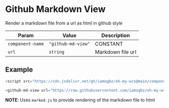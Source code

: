# Github Markdown View

Render a markdown file from a url as html in github style

| Param            | Value                 | Description       |
| ---------------- | --------------------- | ----------------- |
| `component-name` | `"github-md-view"`    | CONSTANT          |
| `url`            | `string`              | Markdown file url |

## Example

```js
<script src="https://cdn.jsdelivr.net/gh/iamogbz/oh-my-wcs@main/components/github-md-view.js"></script>

<github-md-view url="https://raw.githubusercontent.com/iamogbz/oh-my-wcs/HEAD/README.md"></github-md-view>
```

__NOTE__: Uses `marked.js` to provide rendering of the markdown file to html
